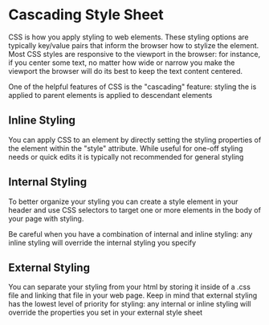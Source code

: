 # Cascading Style Sheet
CSS is how you apply styling to web elements. These styling options are typically key/value pairs that inform the browser how to stylize the element. Most CSS styles are responsive to the viewport in the browser: for instance, if you center some text, no matter how wide or narrow you make the viewport the browser will do its best to keep the text content centered.

One of the helpful features of CSS is the "cascading" feature: styling the is applied to parent elements is applied to descendant elements

## Inline Styling
You can apply CSS to an element by directly setting the styling properties of the element within the "style" attribute. While useful for one-off styling needs or quick edits it is typically not recommended for general styling

## Internal Styling
To better organize your styling you can create a style element in your header and use CSS selectors to target one or more elements in the body of your page with styling. 

Be careful when you have a combination of internal and inline styling: any inline styling will override the internal styling you specify

## External Styling
You can separate your styling from your html by storing it inside of a .css file and linking that file in your web page. Keep in mind that external styling has the lowest level of priority for styling: any internal or inline styling will override the properties you set in your external style sheet